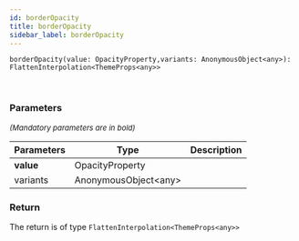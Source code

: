 ```yaml
---
id: borderOpacity
title: borderOpacity
sidebar_label: borderOpacity
---
```


```tsx
borderOpacity(value: OpacityProperty,variants: AnonymousObject<any>): FlattenInterpolation<ThemeProps<any>>
```
<br/>



### Parameters

<font size="2"><i>(Mandatory parameters are in bold)</i></font>

| Parameters | Type | Description |
| --------- | ---- | ----------- |
| **value** | OpacityProperty |  |
| variants | AnonymousObject<any\> |  |


### Return



The return is of type <code>FlattenInterpolation<ThemeProps<any\>\></code>